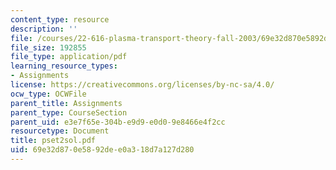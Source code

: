 ```yaml
---
content_type: resource
description: ''
file: /courses/22-616-plasma-transport-theory-fall-2003/69e32d870e5892dee0a318d7a127d280_pset2sol.pdf
file_size: 192855
file_type: application/pdf
learning_resource_types:
- Assignments
license: https://creativecommons.org/licenses/by-nc-sa/4.0/
ocw_type: OCWFile
parent_title: Assignments
parent_type: CourseSection
parent_uid: e3e7f65e-304b-e9d9-e0d0-9e8466e4f2cc
resourcetype: Document
title: pset2sol.pdf
uid: 69e32d87-0e58-92de-e0a3-18d7a127d280
---
```

